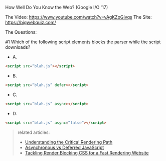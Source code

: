 How Well Do You Know the Web? (Google I/O '17)

The Video: https://www.youtube.com/watch?v=vAgKZoGIvqs
The Site: https://bigwebquiz.com/

The Questions:

#1 Which of the following script elements blocks the parser while the script downloads?

- A.

```html
<script src=“blah.js”></script>
```

- B.

```html
<script src=“blah.js” defer></script>
```

- C.

```html
<script src=“blah.js” async></script>
```

- D.

```html
<script src=“blah.js” async=“false”></script>
```


> related articles:
> - [Understanding the Critical Rendering Path
](https://bitsofco.de/understanding-the-critical-rendering-path/)
> - [Asynchronous vs Deferred JavaScript
](https://bitsofco.de/async-vs-defer/)
> - [Tackling Render Blocking CSS for a Fast Rendering Website](https://www.sitepoint.com/critical-rendering-path-css-fast-loading-website/)
